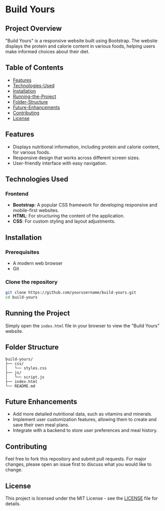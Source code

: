 
# Build Yours

## Project Overview
"Build Yours" is a responsive website built using Bootstrap. The website displays the protein and calorie content in various foods, helping users make informed choices about their diet.

## Table of Contents
- [Features](#features)
- [Technologies-Used](#technologies-used)
- [Installation](#installation)
- [Running-the-Project](#running-the-project)
- [Folder-Structure](#folder-structure)
- [Future-Enhancements](#future-enhancements)
- [Contributing](#contributing)
- [License](#license)

## Features
- Displays nutritional information, including protein and calorie content, for various foods.
- Responsive design that works across different screen sizes.
- User-friendly interface with easy navigation.

## Technologies Used

### Frontend
- **Bootstrap**: A popular CSS framework for developing responsive and mobile-first websites.
- **HTML**: For structuring the content of the application.
- **CSS**: For custom styling and layout adjustments.
## Installation

### Prerequisites
- A modern web browser
- Git

### Clone the repository
```bash
git clone https://github.com/yourusername/build-yours.git
cd build-yours
```

## Running the Project

Simply open the `index.html` file in your browser to view the "Build Yours" website.

## Folder Structure
```
build-yours/
├── css/
│   └── styles.css
├── js/
│   └── script.js
├── index.html
└── README.md
```

## Future Enhancements
- Add more detailed nutritional data, such as vitamins and minerals.
- Implement user customization features, allowing them to create and save their own meal plans.
- Integrate with a backend to store user preferences and meal history.

## Contributing
Feel free to fork this repository and submit pull requests. For major changes, please open an issue first to discuss what you would like to change.

## License
This project is licensed under the MIT License - see the [LICENSE](LICENSE) file for details.
